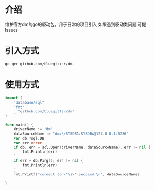 # 介绍
维护官方dm的go的驱动包，用于日常的项目引入 如果遇到驱动类问题 可提lssues

# 引入方式
```shell
go get github.com/bluegitter/dm
```

# 使用方式
```go
import (
	"database/sql"
	"fmt"
	_ "github.com/bluegitter/dm"
)

func main() {
	driverName := "dm"
	dataSourceName := "dm://SYSDBA:SYSDBA@127.0.0.1:5236"
	var db *sql.DB
	var err error
	if db, err = sql.Open(driverName, dataSourceName); err != nil {
		fmt.Println(err)
	}
	if err = db.Ping(); err != nil {
		fmt.Println(err)
	}
	fmt.Printf("connect to \"%s\" succeed.\n", dataSourceName)

}
```